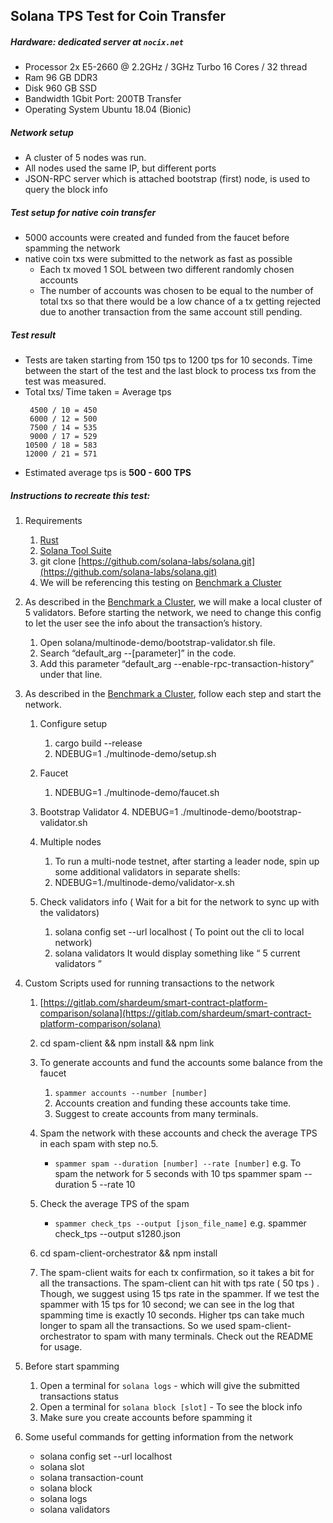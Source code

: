 ## Solana TPS Test for Coin Transfer

##### Hardware: dedicated server at `nocix.net`

- Processor 2x E5-2660 @ 2.2GHz / 3GHz Turbo 16 Cores / 32 thread
- Ram 96 GB DDR3
- Disk 960 GB SSD
- Bandwidth 1Gbit Port: 200TB Transfer
- Operating System Ubuntu 18.04 (Bionic)

##### Network setup

- A cluster of 5 nodes was run.
- All nodes used the same IP, but different ports
- JSON-RPC server which is attached bootstrap (first) node, is used to query the block info

##### Test setup for native coin transfer

- 5000 accounts were created and funded from the faucet before spamming the network
- native coin txs were submitted to the network as fast as possible
  - Each tx moved 1 SOL between two different randomly chosen accounts
  - The number of accounts was chosen to be equal to the number of total txs so that there would be a low chance of a tx getting rejected due to another transaction from the same account still pending.

##### Test result

- Tests are taken starting from 150 tps to 1200 tps for 10 seconds. Time between the start of the test and the last block to process txs from the test was measured.
- Total txs/ Time taken = Average tps
  ```
   4500 / 10 = 450
   6000 / 12 = 500
   7500 / 14 = 535
   9000 / 17 = 529
  10500 / 18 = 583
  12000 / 21 = 571
  ```
- Estimated average tps is **500 - 600 TPS**

##### Instructions to recreate this test:

1.  Requirements
    1. [Rust](https://www.rust-lang.org/tools/install)
    2. [Solana Tool Suite](https://docs.solana.com/cli/install-solana-cli-tools)
    3. git clone [https://github.com/solana-labs/solana.git](https://github.com/solana-labs/solana.git)
    4. We will be referencing this testing on [Benchmark a Cluster](https://docs.solana.com/cluster/bench-tps)
2.  As described in the [Benchmark a Cluster](https://docs.solana.com/cluster/bench-tps), we will make a local cluster of 5 validators. Before starting the network, we need to change this config to let the user see the info about the transaction’s history.
    1. Open solana/multinode-demo/bootstrap-validator.sh file.
    2. Search “default_arg --[parameter]” in the code.
    3. Add this parameter “default_arg --enable-rpc-transaction-history” under that line.
3.  As described in the [Benchmark a Cluster](https://docs.solana.com/cluster/bench-tps), follow each step and start the network.

    1. Configure setup
       1. cargo build --release
       2. NDEBUG=1 ./multinode-demo/setup.sh
    2. Faucet
       1. NDEBUG=1 ./multinode-demo/faucet.sh
    3. Bootstrap Validator 4. NDEBUG=1 ./multinode-demo/bootstrap-validator.sh
    4. Multiple nodes
       1. To run a multi-node testnet, after starting a leader node, spin up some additional validators in separate shells:
       2. NDEBUG=1./multinode-demo/validator-x.sh
    5. Check validators info ( Wait for a bit for the network to sync up with the validators)

       1. solana config set --url localhost ( To point out the cli to local network)
       2. solana validators
          It would display something like “ 5 current validators ”

4.  Custom Scripts used for running transactions to the network

    1.  [https://gitlab.com/shardeum/smart-contract-platform-comparison/solana](https://gitlab.com/shardeum/smart-contract-platform-comparison/solana)
    2.  cd spam-client && npm install && npm link
    3.  To generate accounts and fund the accounts some balance from the faucet
        1. `spammer accounts --number [number]`
        2. Accounts creation and funding these accounts take time.
        3. Suggest to create accounts from many terminals.
    4.  Spam the network with these accounts and check the average TPS in each spam with step no.5.

        - `spammer spam --duration [number] --rate [number]`
          e.g. To spam the network for 5 seconds with 10 tps
          spammer spam --duration 5 --rate 10

    5.  Check the average TPS of the spam

        - `spammer check_tps --output [json_file_name]`
          e.g. spammer check_tps --output s1280.json

    6.  cd spam-client-orchestrator && npm install
    7.  The spam-client waits for each tx confirmation, so it takes a bit for all the transactions. The spam-client can hit with tps rate ( 50 tps ) . Though, we suggest using 15 tps rate in the spammer. If we test the spammer with 15 tps for 10 second; we can see in the log that spamming time is exactly 10 seconds. Higher tps can take much longer to spam all the transactions. So we used spam-client-orchestrator to spam with many terminals.
        Check out the README for usage.

5.  Before start spamming
    1. Open a terminal for `solana logs` - which will give the submitted transactions status
    2. Open a terminal for `solana block [slot]` - To see the block info
    3. Make sure you create accounts before spamming it
6.  Some useful commands for getting information from the network
    - solana config set --url localhost
    - solana slot
    - solana transaction-count
    - solana block
    - solana logs
    - solana validators
